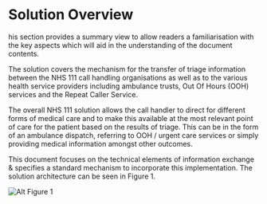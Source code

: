 # Solution Overview
his section provides a summary view to allow readers a familiarisation with the key aspects
which will aid in the understanding of the document contents.

The solution covers the mechanism for the transfer of triage information between the NHS
111 call handling organisations as well as to the various health service providers including
ambulance trusts, Out Of Hours (OOH) services and the Repeat Caller Service.

The overall NHS 111 solution allows the call handler to direct for different forms of medical
care and to make this available at the most relevant point of care for the patient based on the
results of triage. This can be in the form of an ambulance dispatch, referring to OOH / urgent
care services or simply providing medical information amongst other outcomes.

This document focuses on the technical elements of information exchange & specifies a
standard mechanism to incorporate this implementation. The solution architecture can be
seen in Figure 1.

![Alt Figure 1](../assets/img/figure1.png)
